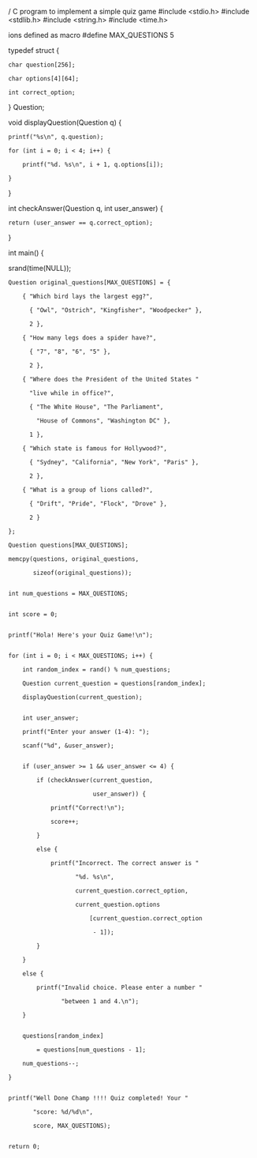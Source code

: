 / C program to implement a simple quiz game
#include <stdio.h>
#include <stdlib.h>
#include <string.h>
#include <time.h>
 
ions defined as macro
#define MAX_QUESTIONS 5
 
typedef struct {

    char question[256];

    char options[4][64];

    int correct_option;
} Question;
 
void displayQuestion(Question q)
{

    printf("%s\n", q.question);

    for (int i = 0; i < 4; i++) {

        printf("%d. %s\n", i + 1, q.options[i]);

    }
}
 

int checkAnswer(Question q, int user_answer)
{

    return (user_answer == q.correct_option);
}
 


int main()
{
 
  srand(time(NULL));
 


    Question original_questions[MAX_QUESTIONS] = {

        { "Which bird lays the largest egg?",

          { "Owl", "Ostrich", "Kingfisher", "Woodpecker" },

          2 },

        { "How many legs does a spider have?",

          { "7", "8", "6", "5" },

          2 },

        { "Where does the President of the United States "

          "live while in office?",

          { "The White House", "The Parliament",

            "House of Commons", "Washington DC" },

          1 },

        { "Which state is famous for Hollywood?",

          { "Sydney", "California", "New York", "Paris" },

          2 },

        { "What is a group of lions called?",

          { "Drift", "Pride", "Flock", "Drove" },

          2 }

    };
    
    Question questions[MAX_QUESTIONS];

    memcpy(questions, original_questions,

           sizeof(original_questions));
 

    int num_questions = MAX_QUESTIONS;
 

    int score = 0;
 

    printf("Hola! Here's your Quiz Game!\n");
 

    for (int i = 0; i < MAX_QUESTIONS; i++) {

        int random_index = rand() % num_questions;

        Question current_question = questions[random_index];

        displayQuestion(current_question);
 

        int user_answer;

        printf("Enter your answer (1-4): ");

        scanf("%d", &user_answer);
 

        if (user_answer >= 1 && user_answer <= 4) {

            if (checkAnswer(current_question,

                            user_answer)) {

                printf("Correct!\n");

                score++;

            }

            else {

                printf("Incorrect. The correct answer is "

                       "%d. %s\n",

                       current_question.correct_option,

                       current_question.options

                           [current_question.correct_option

                            - 1]);

            }

        }

        else {

            printf("Invalid choice. Please enter a number "

                   "between 1 and 4.\n");

        }
 

        questions[random_index]

            = questions[num_questions - 1];

        num_questions--;

    }
 

    printf("Well Done Champ !!!! Quiz completed! Your "

           "score: %d/%d\n",

           score, MAX_QUESTIONS);
 

    return 0;
